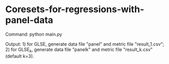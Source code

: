 # Coresets-for-regressions-with-panel-data
Command: python main.py

Output: 1) for GLSE, generate data file "panel" and metric file "result_1.csv"; 2) for GLSE$_k$, generate data file "panelk" and metric file "result_k.csv" (default k=3).
